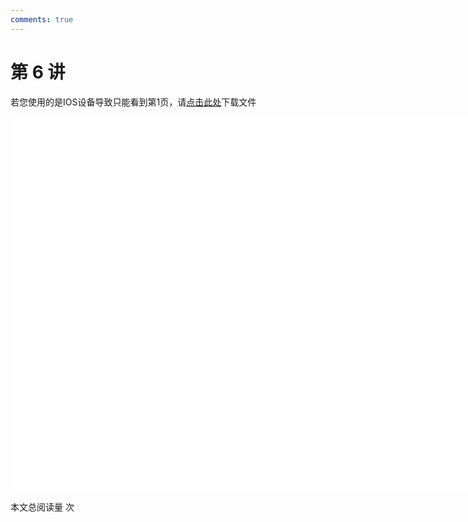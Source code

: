 ```yaml
---
comments: true
---
```


# 第 6 讲

<object data="第 6 讲 算法.pdf" type="application/pdf" width="150%" height="800">
    <p>若您使用的是IOS设备导致只能看到第1页，请<a href="第 6 讲 算法.pdf">点击此处</a>下载文件</p>
    <iframe src="第 6 讲 算法.pdf#navpanes=0" width="500%" height="600" frameborder="0"></iframe>
    
</object>

<span id="busuanzi_container_page_pv">本文总阅读量 <span id="busuanzi_value_page_pv"></span> 次</span>